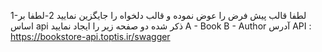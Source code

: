 1-لطفا قالب پیش فرض را عوض نموده و قالب دلخواه را جایگزین نمایید
2-لطفا بر اساس api ذکر شده دو صفحه زیر را ایجاد نمایید
A - Book
B - Author 
آدرس API : https://bookstore-api.toptis.ir/swagger

